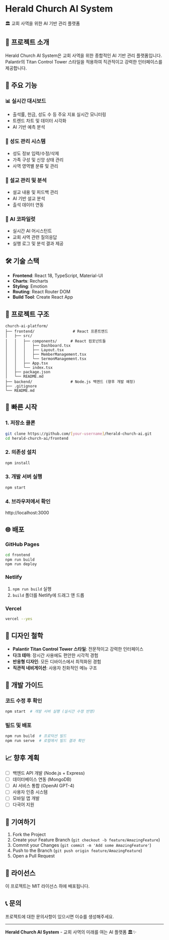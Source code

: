 # Herald Church AI System

🏛️ 교회 사역을 위한 AI 기반 관리 플랫폼

## 🌟 프로젝트 소개

Herald Church AI System은 교회 사역을 위한 종합적인 AI 기반 관리 플랫폼입니다. Palantir의 Titan Control Tower 스타일을 적용하여 직관적이고 강력한 인터페이스를 제공합니다.

## 🚀 주요 기능

### 📊 실시간 대시보드
- 출석률, 헌금, 성도 수 등 주요 지표 실시간 모니터링
- 트렌드 차트 및 데이터 시각화
- AI 기반 예측 분석

### 👥 성도 관리 시스템
- 성도 정보 입력/수정/삭제
- 가족 구성 및 신앙 상태 관리
- 사역 영역별 분류 및 관리

### 📖 설교 관리 및 분석
- 설교 내용 및 피드백 관리
- AI 기반 설교 분석
- 출석 데이터 연동

### 🤖 AI 코파일럿
- 실시간 AI 어시스턴트
- 교회 사역 관련 질의응답
- 실행 로그 및 분석 결과 제공

## 🛠️ 기술 스택

- **Frontend**: React 18, TypeScript, Material-UI
- **Charts**: Recharts
- **Styling**: Emotion
- **Routing**: React Router DOM
- **Build Tool**: Create React App

## 📁 프로젝트 구조

```
church-ai-platform/
├── frontend/                 # React 프론트엔드
│   ├── src/
│   │   ├── components/      # React 컴포넌트들
│   │   │   ├── Dashboard.tsx
│   │   │   ├── Layout.tsx
│   │   │   ├── MemberManagement.tsx
│   │   │   └── SermonManagement.tsx
│   │   ├── App.tsx
│   │   └── index.tsx
│   ├── package.json
│   └── README.md
├── backend/                 # Node.js 백엔드 (향후 개발 예정)
├── .gitignore
└── README.md
```

## 🚀 빠른 시작

### 1. 저장소 클론
```bash
git clone https://github.com/[your-username]/herald-church-ai.git
cd herald-church-ai/frontend
```

### 2. 의존성 설치
```bash
npm install
```

### 3. 개발 서버 실행
```bash
npm start
```

### 4. 브라우저에서 확인
http://localhost:3000

## 🌐 배포

### GitHub Pages
```bash
cd frontend
npm run build
npm run deploy
```

### Netlify
1. `npm run build` 실행
2. `build` 폴더를 Netlify에 드래그 앤 드롭

### Vercel
```bash
vercel --yes
```

## 🎨 디자인 철학

- **Palantir Titan Control Tower 스타일**: 전문적이고 강력한 인터페이스
- **다크 테마**: 장시간 사용에도 편안한 시각적 경험
- **반응형 디자인**: 모든 디바이스에서 최적화된 경험
- **직관적 네비게이션**: 사용자 친화적인 메뉴 구조

## 🔧 개발 가이드

### 코드 수정 후 확인
```bash
npm start  # 개발 서버 실행 (실시간 수정 반영)
```

### 빌드 및 배포
```bash
npm run build  # 프로덕션 빌드
npm run serve  # 로컬에서 빌드 결과 확인
```

## 📈 향후 계획

- [ ] 백엔드 API 개발 (Node.js + Express)
- [ ] 데이터베이스 연동 (MongoDB)
- [ ] AI 서비스 통합 (OpenAI GPT-4)
- [ ] 사용자 인증 시스템
- [ ] 모바일 앱 개발
- [ ] 다국어 지원

## 🤝 기여하기

1. Fork the Project
2. Create your Feature Branch (`git checkout -b feature/AmazingFeature`)
3. Commit your Changes (`git commit -m 'Add some AmazingFeature'`)
4. Push to the Branch (`git push origin feature/AmazingFeature`)
5. Open a Pull Request

## 📄 라이선스

이 프로젝트는 MIT 라이선스 하에 배포됩니다.

## 📞 문의

프로젝트에 대한 문의사항이 있으시면 이슈를 생성해주세요.

---

**Herald Church AI System** - 교회 사역의 미래를 여는 AI 플랫폼 🏛️✨ 